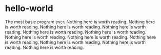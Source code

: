 # hello-world
The most basic program ever.
Nothing here is worth reading. Nothing here is worth reading. Nothing here is worth reading.
Nothing here is worth reading. Nothing here is worth reading. Nothing here is worth reading.
Nothing here is worth reading. Nothing here is worth reading. Nothing here is worth reading.
Nothing here is worth reading. Nothing here is worth reading. Nothing here is worth reading.
